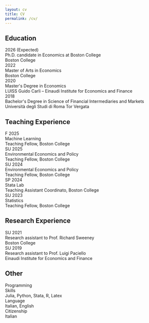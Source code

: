 ```yaml
---
layout: cv
title: CV
permalink: /cv/
---
```



<div class="cv-card" id="education">
  <h2>Education</h2>

  <div class="cv-entry">
  <span class="cv-date">2026 (Expected) </span>

  <div class="cv-details">
    <span class="cv-title">Ph.D. candidate in Economics at Boston College</span><br>
    <span class="cv-institution">Boston College</span>
  </div>
</div>

  <div class="cv-entry">
  <span class="cv-date"> 2022</span>

  <div class="cv-details">
    <span class="cv-title">Master of Arts in Economics</span><br>
    <span class="cv-institution">Boston College</span>
  </div>
</div>

  <div class="cv-entry">
  <span class="cv-date">2020</span>

  <div class="cv-details">
    <span class="cv-title">Master's Degree in Economics</span><br>
    <span class="cv-institution">LUISS Guido Carli – Einaudi Institute for Economics and Finance</span>
  </div>
</div>

  <div class="cv-entry">
  <span class="cv-date">2018</span>

  <div class="cv-details">
    <span class="cv-title">Bachelor's Degree in Science of Financial Intermediaries and Markets</span><br>
    <span class="cv-institution">Università degli Studi di Roma Tor Vergata</span>
  </div>
</div>

</div>



<div class="cv-card" id="teaching">
  <h2>Teaching Experience</h2>

  <div class="cv-entry">
  <span class="cv-date">F 2025</span>

  <div class="cv-details">
    <span class="cv-title">Machine Learning</span><br>
    <span class="cv-institution">Teaching Fellow, Boston College</span>
  </div>
</div>

  <div class="cv-entry">
  <span class="cv-date">SU 2025</span>

  <div class="cv-details">
    <span class="cv-title">Environmental Economics and Policy</span><br>
    <span class="cv-institution">Teaching Fellow, Boston College</span>
  </div>
</div>

  <div class="cv-entry">
  <span class="cv-date">SU 2024</span>

  <div class="cv-details">
    <span class="cv-title">Environmental Economics and Policy</span><br>
    <span class="cv-institution">Teaching Fellow, Boston College</span>
  </div>
</div>

  <div class="cv-entry">
  <span class="cv-date">SP 2024</span>

  <div class="cv-details">
    <span class="cv-title">Stata Lab</span><br>
    <span class="cv-institution"> Teaching Assistant Coordinato, Boston College</span>
  </div>
</div>

  <div class="cv-entry">
  <span class="cv-date"> SU 2023</span>

  <div class="cv-details">
    <span class="cv-title">Statistics</span><br>
    <span class="cv-institution">Teaching Fellow, Boston College</span>
  </div>
</div>

</div>



<div class="cv-card" id="teaching">
  <h2>Research Experience</h2>

  <div class="cv-entry">
  <span class="cv-date">SU 2021</span>

  <div class="cv-details">
    <span class="cv-title">Research assistant to Prof. Richard Sweeney</span><br>
    <span class="cv-institution">Boston College</span>
  </div>
</div>

  <div class="cv-entry">
  <span class="cv-date">SU 2019</span>

  <div class="cv-details">
    <span class="cv-title">Research assistant to Prof. Luigi Paciello</span><br>
    <span class="cv-institution">Einaudi Institute for Economics and Finance</span>
  </div>
</div>

</div>



<div class="cv-card" id="other">
  <h2>Other</h2>

  <div class="cv-entry">
  <span class="cv-date">Programming <br> Skills</span>

  <div class="cv-details">
    <span class="cv-title">Julia, Python, Stata, R, Latex</span>
  </div>
</div>

  <div class="cv-entry">
  <span class="cv-date">Language</span>

  <div class="cv-details">
    <span class="cv-title">Italian, English</span>
  </div>
</div>

  <div class="cv-entry">
  <span class="cv-date">Citizenship</span>

  <div class="cv-details">
    <span class="cv-title">Italian</span>
  </div>
</div>
</div>
